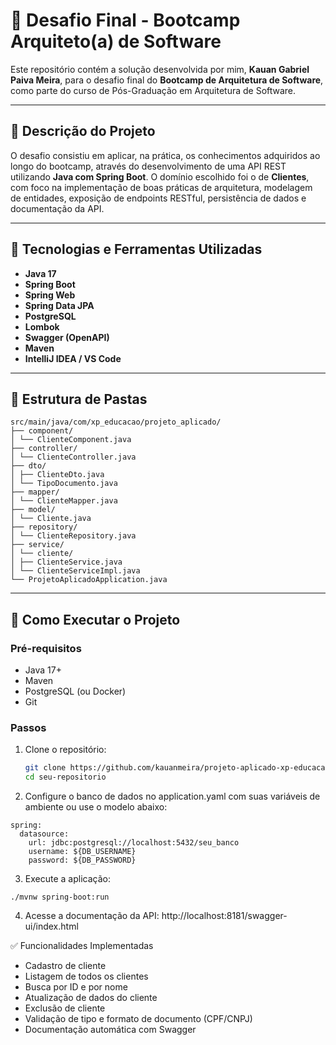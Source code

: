 # 🧠 Desafio Final - Bootcamp Arquiteto(a) de Software

Este repositório contém a solução desenvolvida por mim, **Kauan Gabriel Paiva Meira**, para o desafio final do **Bootcamp de Arquitetura de Software**, como parte do curso de Pós-Graduação em Arquitetura de Software.

---

## 📌 Descrição do Projeto

O desafio consistiu em aplicar, na prática, os conhecimentos adquiridos ao longo do bootcamp, através do desenvolvimento de uma API REST utilizando **Java com Spring Boot**. O domínio escolhido foi o de **Clientes**, com foco na implementação de boas práticas de arquitetura, modelagem de entidades, exposição de endpoints RESTful, persistência de dados e documentação da API.

---

## 🚀 Tecnologias e Ferramentas Utilizadas

- **Java 17**
- **Spring Boot**
- **Spring Web**
- **Spring Data JPA**
- **PostgreSQL**
- **Lombok**
- **Swagger (OpenAPI)**
- **Maven**
- **IntelliJ IDEA / VS Code**

---

## 🧱 Estrutura de Pastas
```
src/main/java/com/xp_educacao/projeto_aplicado/
├── component/
│ └── ClienteComponent.java
├── controller/
│ └── ClienteController.java
├── dto/
│ ├── ClienteDto.java
│ └── TipoDocumento.java
├── mapper/
│ └── ClienteMapper.java
├── model/
│ └── Cliente.java
├── repository/
│ └── ClienteRepository.java
├── service/
│ └── cliente/
│ ├── ClienteService.java
│ └── ClienteServiceImpl.java
└── ProjetoAplicadoApplication.java
```

---

## 🔧 Como Executar o Projeto

### Pré-requisitos

- Java 17+
- Maven
- PostgreSQL (ou Docker)
- Git

### Passos

1. Clone o repositório:
   ```bash
   git clone https://github.com/kauanmeira/projeto-aplicado-xp-educacao.git
   cd seu-repositorio
2. Configure o banco de dados no application.yaml com suas variáveis de ambiente ou use o modelo abaixo:
```
spring:
  datasource:
    url: jdbc:postgresql://localhost:5432/seu_banco
    username: ${DB_USERNAME}
    password: ${DB_PASSWORD}
```
3. Execute a aplicação:
```
./mvnw spring-boot:run
```
4. Acesse a documentação da API:
http://localhost:8181/swagger-ui/index.html

✅ Funcionalidades Implementadas
- Cadastro de cliente
- Listagem de todos os clientes
- Busca por ID e por nome
- Atualização de dados do cliente
- Exclusão de cliente
- Validação de tipo e formato de documento (CPF/CNPJ)
- Documentação automática com Swagger


